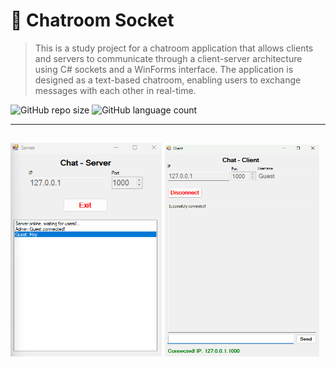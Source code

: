 # 💬 Chatroom Socket

> This is a study project for a chatroom application that allows clients and servers to communicate through a client-server architecture using C# sockets and a WinForms interface. The application is designed as a text-based chatroom, enabling users to exchange messages with each other in real-time.

![GitHub repo size](https://img.shields.io/github/repo-size/texasnk/Chatroom-Socket?style=for-the-badge) ![GitHub language count](https://img.shields.io/github/languages/top/texasnk/Chatroom-Socket?style=for-the-badge)

---

<img src="/images/ChatServerIMG.png" alt="Chat Server" width=48%> <img src="/images/ChatClientIMG.png" alt="Chat Server" width=49%>
---
